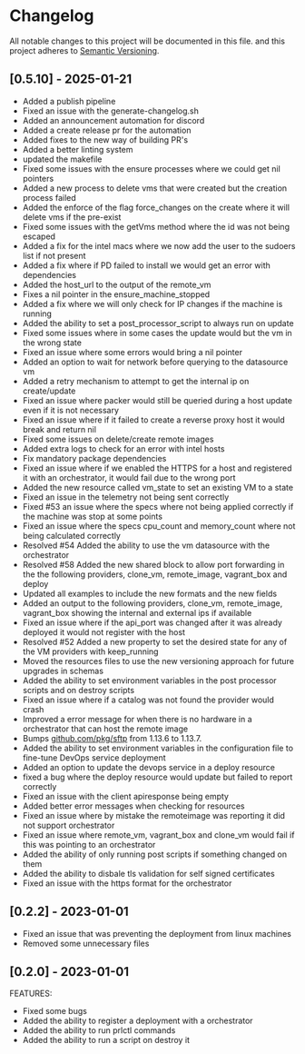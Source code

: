 # Changelog

All notable changes to this project will be documented in this file.
and this project adheres to [Semantic Versioning](https://semver.org/spec/v2.0.0.html).

## [0.5.10] - 2025-01-21

- Added a publish pipeline
- Fixed an issue with the generate-changelog.sh
- Added an announcement automation for discord
- Added a create release pr for the automation
- Added fixes to the new way of building PR's
- Added a better linting system
- updated the makefile
- Fixed some issues with the ensure processes where we could get nil pointers
- Added a new process to delete vms that were created but the creation process failed
- Added the enforce of the flag force_changes on the create where it will delete vms if the pre-exist
- Fixed some issues with the getVms method where the id was not being escaped
- Added a fix for the intel macs where we now add the user to the sudoers list if not present
- Added a fix where if PD failed to install we would get an error with dependencies
- Added the host_url to the output of the remote_vm
- Fixes a nil pointer in the ensure_machine_stopped
- Added a fix where we will only check for IP changes if the machine is running
- Added the ability to set a post_processor_script to always run on update
- Fixed some issues where in some cases the update would but the vm in the wrong state
- Fixed an issue where some errors would bring a nil pointer
- Added an option to wait for network before querying to the datasource vm
- Added a retry mechanism to attempt to get the internal ip on create/update
- Fixed an issue where packer would still be queried during a host update even if it is not necessary
- Fixed an issue where if it failed to create a reverse proxy host it would break and return nil
- Fixed some issues on delete/create remote images
- Added extra logs to check for an error with intel hosts
- Fix mandatory package dependencies
- Fixed an issue where if we enabled the HTTPS for a host and registered it with an orchestrator, it would fail due to the wrong port
- Added the new resource called vm_state to set an existing VM to a state
- Fixed an issue in the telemetry not being sent correctly
- Fixed #53 an issue where the specs where not being applied correctly if the machine was stop at some points 
- Fixed an issue where the specs cpu_count and memory_count where not being calculated correctly
- Resolved #54 Added the ability to use the vm datasource with the orchestrator
- Resolved #58 Added the new shared block to allow port forwarding in the the following providers, clone_vm, remote_image, vagrant_box and deploy
- Updated all examples to include the new formats and the new fields
- Added an output to the following providers, clone_vm, remote_image, vagrant_box showing the internal and external ips if available
- Fixed an issue where if the api_port was changed after it was already deployed it would not register with the host
- Resolved #52  Added a new property to set the desired state for any of the VM providers with keep_running
- Moved the resources files to use the new versioning approach for future upgrades in schemas
- Added the ability to set environment variables in the post processor scripts and on destroy scripts
- Fixed an issue where if a catalog was not found the provider would crash
- Improved a error message for when there is no hardware in a orchestrator that can host the remote image
- Bumps [github.com/pkg/sftp](https://github.com/pkg/sftp) from 1.13.6 to 1.13.7.
- Added the ability to set environment variables in the configuration file to fine-tune DevOps service deployment
- Added an option to update the devops service in a deploy resource
- fixed a bug where the deploy resource would update but failed to report correctly
- Fixed an issue with the client apiresponse being empty
-  Added better error messages when checking for resources
- Fixed an issue where by mistake the remoteimage was reporting it did not support  orchestrator
- Fixed an issue where remote_vm, vagrant_box and clone_vm would fail if this was pointing to an orchestrator
- Added the ability of only running post scripts if something changed on them
- Added the ability to disbale tls validation for self signed certificates
- Fixed an issue with the https format for the orchestrator


## [0.2.2] - 2023-01-01

- Fixed an issue that was preventing the deployment from linux machines
- Removed some unnecessary files

## [0.2.0] - 2023-01-01

FEATURES:

- Fixed some bugs
- Added the ability to register a deployment with a orchestrator
- Added the ability to run prlctl commands
- Added the ability to run a script on destroy it
